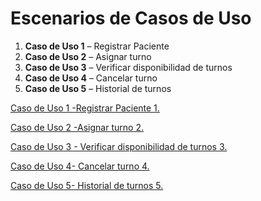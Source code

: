 # **Escenarios de Casos de Uso**
1. **Caso de Uso 1** – Registrar Paciente
2. **Caso de Uso 2** – Asignar turno
3. **Caso de Uso 3** – Verificar disponibilidad de turnos
4. **Caso de Uso 4** – Cancelar turno
5. **Caso de Uso 5** – Historial de turnos

[Caso de Uso 1 -Registrar Paciente 1.](https://github.com/user-attachments/files/19839447/Caso.de.Uso.1.-Registrar.Paciente.1.xlsx)

[Caso de Uso 2 -Asignar turno 2.](https://github.com/user-attachments/files/19839967/Caso.de.Uso.2.-Asignar.turno.2.xlsx)

[Caso de Uso 3 - Verificar disponibilidad de turnos  3.](https://github.com/user-attachments/files/19840412/Caso.de.Uso.3.-.Verificar.disponibilidad.de.turnos.3.xlsx)

[Caso de Uso 4- Cancelar turno  4.](https://github.com/user-attachments/files/19840464/Caso.de.Uso.4-.Cancelar.turno.4.xlsx)

[Caso de Uso 5- Historial de turnos  5.](https://github.com/user-attachments/files/19840465/Caso.de.Uso.5-.Historial.de.turnos.5.xlsx)
